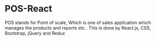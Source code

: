 # POS-React
POS stands for Point of scale, Which is one of sales application which manages the products and reports etc.. This is done by React.js, CSS, Bootstrap, jQuery and Redux
